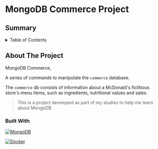 # MongoDB Commerce Project

## Summary

<details>
  <summary>Table of Contents</summary>
  <ol>
    <li>
      <a href="#about-the-project">About The Project</a>
      <ul>
        <li><a href="#built-with">Built With</a></li>
      </ul>
    </li>
    <li><a href="#additional-info">Additional Info</a></li>
  </ol>
</details>

## About The Project

MongoDB Commerce,

A series of commands to manipulate the `commerce` database.

The `commerce` db consists of information about a McDonald's fictitious store's menu items, such as ingredients, nutritional values and sales.


> This is a project developed as part of my studies to help me learn about MongoDB

### Built With

[![MongoDB][MongoDB.io]][MongoDB-url]

[![Docker][Docker.io]][Docker-url]


[MongoDB.io]: https://img.shields.io/badge/mongodb-47A248?style=flat-square&logo=mongodb&logoColor=white
[MongoDB-url]: https://www.mongodb.com
[Docker.io]: https://img.shields.io/badge/docker-2496ED?style=flat-square&logo=docker&logoColor=white
[Docker-url]: https://www.docker.com
